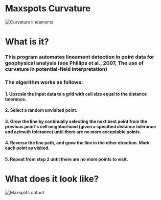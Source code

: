 # Maxspots Curvature

![](https://github.com/nda-github/maxspots_curvature/blob/master/images/curvature_map_geophysics.JPG "Curvature lineaments")

# What is it?

### This program automates lineament detection in point data for geophysical analysis (see Phillips et al., 2007, The use of curvature in potential-field interpretation) 

### The algorithm works as follows:
#### 1. Upscale the input data to a grid with cell size equal to the distance tolerance.
#### 2. Select a random unvisited point.
#### 3. Grow the line by continually selecting the next best point from the previous point's cell neighborhood (given a specified distance tolerance and azimuth tolerance) until there are no more acceptable points. 
#### 4. Reverse the line path, and grow the line in the other direction. Mark each point as visited.
#### 5. Repeat from step 2 until there are no more points to visit.

# What does it look like?

![](https://github.com/nda-github/maxspots_curvature/blob/master/images/map.JPG "Maxspots output")